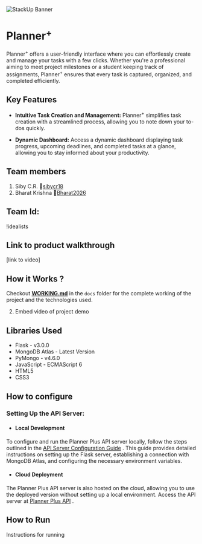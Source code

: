 ![StackUp Banner](https://tinkerhub.frappe.cloud/files/stackup%20banner.jpeg)

# Planner<sup>+</sup>

Planner<sup>+</sup> offers a user-friendly interface where you can effortlessly create and manage your tasks with a few clicks. Whether you're a professional aiming to meet project milestones or a student keeping track of assignments, Planner<sup>+</sup> ensures that every task is captured, organized, and completed efficiently.

## Key Features

*  **Intuitive Task Creation and Management:**
Planner<sup>+</sup> simplifies task creation with a streamlined process, allowing you to note down your to-dos quickly.

*  **Dynamic Dashboard:**
Access a dynamic dashboard displaying task progress, upcoming deadlines, and completed tasks at a glance, allowing you to stay informed about your productivity.


## Team members

1. Siby C.R. 🔗[sibycr18](https://github.com/sibycr18)
2. Bharat Krishna 🔗[Bharat2026](https://github.com/Bharat2026)


## Team Id:

!idealists


## Link to product walkthrough

[link to video]


## How it Works ?

Checkout **[WORKING.md](docs/WORKING.md)** in the `docs` folder for the complete working of the project and the technologies used.

2. Embed video of project demo


## Libraries Used

- Flask - v3.0.0
- MongoDB Atlas - Latest Version
- PyMongo - v4.6.0
- JavaScript - ECMAScript 6
- HTML5
- CSS3


## How to configure

### Setting Up the API Server:

- #### Local Development
To configure and run the Planner Plus API server locally, follow the steps outlined in the [API Server Configuration Guide](/src/API_server/README.md) . This guide provides detailed instructions on setting up the Flask server, establishing a connection with MongoDB Atlas, and configuring the necessary environment variables.

- #### Cloud Deployment
The Planner Plus API server is also hosted on the cloud, allowing you to use the deployed version without setting up a local environment. Access the API server at [Planner Plus API](https://planner-plus-server-c35af645f504.herokuapp.com) .

## How to Run
Instructions for running